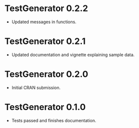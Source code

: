 # TestGenerator 0.2.2

* Updated messages in functions.

# TestGenerator 0.2.1

* Updated documentation and vignette explaining sample data.

# TestGenerator 0.2.0

* Initial CRAN submission.

# TestGenerator 0.1.0

* Tests passed and finishes documentation.
